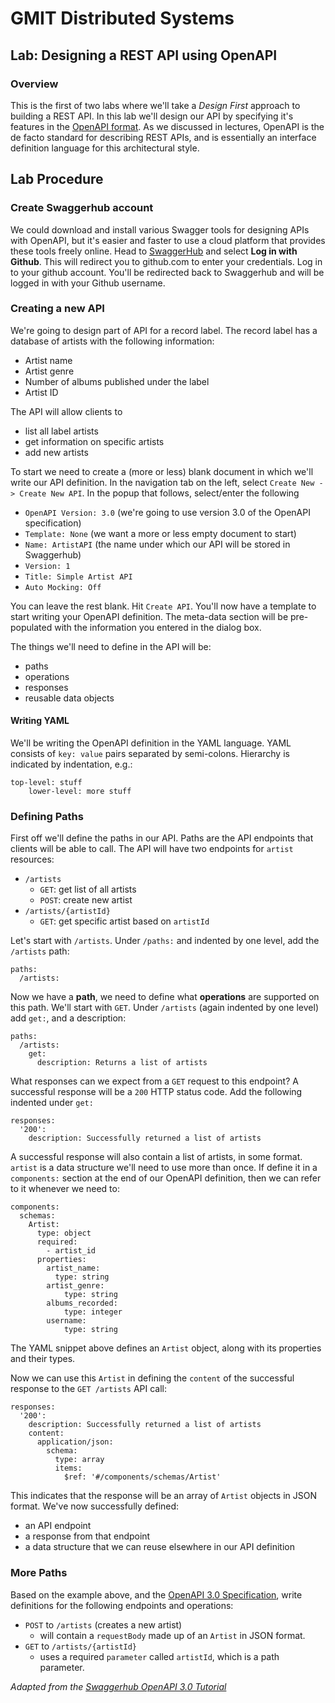 # GMIT Distributed Systems

## Lab: Designing a REST API using OpenAPI

### Overview
This is the first of two labs where we'll take a *Design First* approach to building a REST API. In this lab we'll design our API by specifying it's features in the [OpenAPI format](https://swagger.io/specification/). As we discussed in lectures, OpenAPI is the de facto standard for describing REST APIs, and is essentially an interface definition language for this architectural style.


## Lab Procedure
### Create Swaggerhub account
We could download and install various Swagger tools for designing APIs with OpenAPI, but it's easier and faster to use a cloud platform that provides these tools freely online. Head to [SwaggerHub](app.swaggerhub.com) and select **Log in with Github**. This will redirect you to github.com to enter your credentials. Log in to your github account. You'll be redirected back to Swaggerhub and will be logged in with your Github username.

### Creating a new API
We're going to design part of API for a record label. The record label has a database of artists with the following information:
- Artist name
- Artist genre
- Number of albums published under the label
- Artist ID

The API will allow clients to
- list all label artists
- get information on specific artists
- add new artists

To start we need to create a (more or less) blank document in which we'll write our API definition.
In the navigation tab on the left, select `Create New -> Create New API`. In the popup that follows, select/enter the following
- `OpenAPI Version: 3.0` (we're going to use version 3.0 of the OpenAPI specification)
- `Template: None` (we want a more or less empty document to start)
- `Name: ArtistAPI` (the name under which our API will be stored in Swaggerhub)
- `Version: 1`
- `Title: Simple Artist API`
- `Auto Mocking: Off`

You can leave the rest blank. Hit `Create API`. You'll now have a template to start writing your OpenAPI definition. The meta-data section will be pre-populated with the information you entered in the dialog box.

The things we'll need to define in the API will be:
- paths
- operations
- responses
- reusable data objects

#### Writing YAML
We'll be writing the OpenAPI definition in the YAML language. YAML consists of `key: value` pairs separated by semi-colons. Hierarchy is indicated by indentation, e.g.:
```
top-level: stuff
    lower-level: more stuff
```

### Defining Paths
First off we'll define the paths in our API. Paths are the API endpoints that clients will be able to call. The API will have two endpoints for `artist` resources:
- `/artists`
    - `GET`: get list of all artists
    - `POST`: create new artist
- `/artists/{artistId}`
    - `GET`: get specific artist based on `artistId`

Let's start with `/artists`. Under `/paths:` and indented by one level, add the `/artists` path:
```
paths:
  /artists:
```
Now we have a **path**, we need to define what **operations** are supported on this path. We'll start with `GET`. Under `/artists` (again indented by one level) add `get:`, and a description:
```
paths:
  /artists:
    get:
      description: Returns a list of artists
```
What responses can we expect from a `GET` request to this endpoint? A successful response will be a `200` HTTP status code. Add the following indented under `get:`
```
responses:
  '200':
    description: Successfully returned a list of artists
```
A successful response will also contain a list of artists, in some format. `artist` is a data structure we'll need to use more than once. If define it in a `components:` section at the end of our OpenAPI definition, then we can refer to it whenever we need to:
```
components:
  schemas:
    Artist:
      type: object
      required:
        - artist_id
      properties:
        artist_name:
          type: string
        artist_genre:
            type: string
        albums_recorded:
            type: integer
        username:
            type: string
```
The YAML snippet above defines an `Artist` object, along with its properties and their types.

Now we can use this `Artist` in defining the `content` of the successful response to the `GET /artists` API call:
```
responses:
  '200':
    description: Successfully returned a list of artists
    content:
      application/json:
        schema:
          type: array
          items:
            $ref: '#/components/schemas/Artist'
```
This indicates that the response will be an array of `Artist` objects in JSON format. We've now successfully defined:
- an API endpoint
- a response from that endpoint
- a data structure that we can reuse elsewhere in our API definition

### More Paths
Based on the example above, and the [OpenAPI 3.0 Specification](https://swagger.io/specification/), write definitions for the following endpoints and operations:
- `POST` to `/artists` (creates a new artist)
  - will contain a `requestBody` made up of an `Artist` in JSON format.
- `GET` to `/artists/{artistId}`
  - uses a required `parameter` called `artistId`, which is a path parameter.


_Adapted from the [Swaggerhub OpenAPI 3.0 Tutorial](https://app.swaggerhub.com/help/tutorials/openapi-3-tutorial)_
